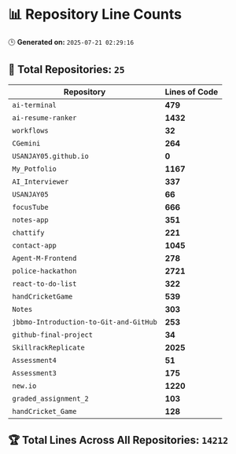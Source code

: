 # 📊 Repository Line Counts
🕒 **Generated on:** `2025-07-21 02:29:16`

## 🔹 **Total Repositories:** `25`

| Repository | Lines of Code |
|------------|--------------|
| `ai-terminal` | **479** |
| `ai-resume-ranker` | **1432** |
| `workflows` | **32** |
| `CGemini` | **264** |
| `USANJAY05.github.io` | **0** |
| `My_Potfolio` | **1167** |
| `AI_Interviewer` | **337** |
| `USANJAY05` | **66** |
| `focusTube` | **666** |
| `notes-app` | **351** |
| `chattify` | **221** |
| `contact-app` | **1045** |
| `Agent-M-Frontend` | **278** |
| `police-hackathon` | **2721** |
| `react-to-do-list` | **322** |
| `handCricketGame` | **539** |
| `Notes` | **303** |
| `jbbmo-Introduction-to-Git-and-GitHub` | **253** |
| `github-final-project` | **34** |
| `SkillrackReplicate` | **2025** |
| `Assessment4` | **51** |
| `Assessment3` | **175** |
| `new.io` | **1220** |
| `graded_assignment_2` | **103** |
| `handCricket_Game` | **128** |
## 🏆 **Total Lines Across All Repositories:** `14212`
